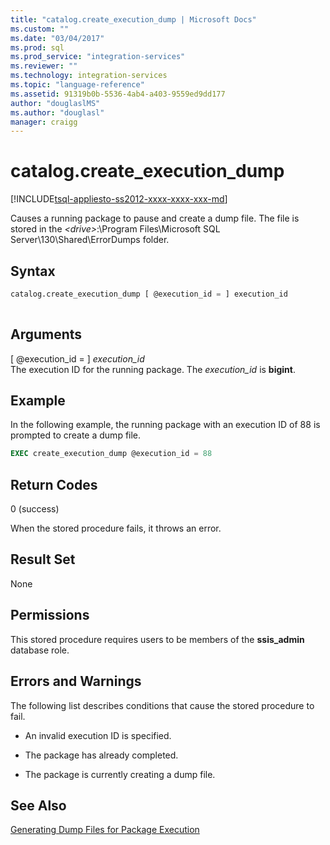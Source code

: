```yaml
---
title: "catalog.create_execution_dump | Microsoft Docs"
ms.custom: ""
ms.date: "03/04/2017"
ms.prod: sql
ms.prod_service: "integration-services"
ms.reviewer: ""
ms.technology: integration-services
ms.topic: "language-reference"
ms.assetid: 91319b0b-5536-4ab4-a403-9559ed9dd177
author: "douglaslMS"
ms.author: "douglasl"
manager: craigg
---
```

# catalog.create_execution_dump
[!INCLUDE[tsql-appliesto-ss2012-xxxx-xxxx-xxx-md](../../includes/tsql-appliesto-ss2012-xxxx-xxxx-xxx-md.md)]

  Causes a running package to pause and create a dump file. The file is stored in the *\<drive>*:\Program Files\Microsoft SQL Server\130\Shared\ErrorDumps folder.  
  
## Syntax  
  
```sql  
catalog.create_execution_dump [ @execution_id = ] execution_id  
  
```  
  
## Arguments  
 [ @execution_id = ] *execution_id*  
 The execution ID for the running package. The *execution_id* is **bigint**.  
  
## Example  
 In the following example, the running package with an execution ID of 88 is prompted to create a dump file.  
  
```sql
EXEC create_execution_dump @execution_id = 88  
```  
  
## Return Codes  
 0 (success)  
  
 When the stored procedure fails, it throws an error.  
  
## Result Set  
 None  
  
## Permissions  
 This stored procedure requires users to be members of the **ssis_admin** database role.  
  
## Errors and Warnings  
 The following list describes conditions that cause the stored procedure to fail.  
  
-   An invalid execution ID is specified.  
  
-   The package has already completed.  
  
-   The package is currently creating a dump file.  
  
## See Also  
 [Generating Dump Files for Package Execution](../../integration-services/troubleshooting/generating-dump-files-for-package-execution.md)  
  
  
